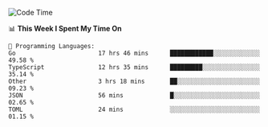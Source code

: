 <!--START_SECTION:waka-->
![Code Time](http://img.shields.io/badge/Code%20Time-476%20hrs%2016%20mins-blue)

📊 **This Week I Spent My Time On** 

```text
💬 Programming Languages: 
Go                       17 hrs 46 mins      ████████████░░░░░░░░░░░░░   49.58 % 
TypeScript               12 hrs 35 mins      █████████░░░░░░░░░░░░░░░░   35.14 % 
Other                    3 hrs 18 mins       ██░░░░░░░░░░░░░░░░░░░░░░░   09.23 % 
JSON                     56 mins             █░░░░░░░░░░░░░░░░░░░░░░░░   02.65 % 
TOML                     24 mins             ░░░░░░░░░░░░░░░░░░░░░░░░░   01.15 % 
```


<!--END_SECTION:waka-->